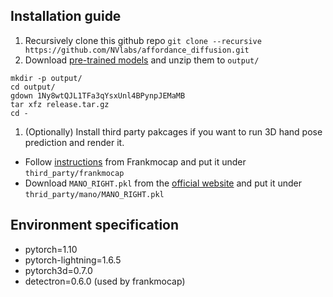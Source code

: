 ## Installation guide
1. Recursively clone this github repo `git clone --recursive https://github.com/NVlabs/affordance_diffusion.git`
1. Download [pre-trained models](https://drive.google.com/file/d/1Ny8wtQJL1TFa3qYsxUnl4BPynpJEMaMB/view?usp=sharing) and unzip them to `output/`
```
mkdir -p output/
cd output/
gdown 1Ny8wtQJL1TFa3qYsxUnl4BPynpJEMaMB
tar xfz release.tar.gz
cd - 
```
1. (Optionally) Install third party pakcages  if you want to run 3D hand pose prediction and render it.
- Follow [instructions](https://github.com/facebookresearch/frankmocap/blob/main/docs/INSTALL.md) from Frankmocap and put it under `third_party/frankmocap` 
- Download `MANO_RIGHT.pkl` from the [official website](https://mano.is.tue.mpg.de/) and put it under `thrid_party/mano/MANO_RIGHT.pkl`


## Environment specification
- pytorch=1.10
- pytorch-lightning=1.6.5
- pytorch3d=0.7.0
- detectron=0.6.0 (used by frankmocap)
